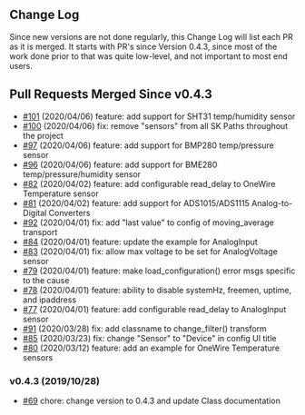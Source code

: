 ## Change Log

Since new versions are not done regularly, this Change Log will list each PR as it is merged. It starts with
PR's since Version 0.4.3, since most of the work done prior to that was quite low-level, and not important
to most end users.

## Pull Requests Merged Since v0.4.3

- [#101](https://github.com/SignalK/SensESP/pull/101) (2020/04/06) feature: add support for SHT31 temp/humidity sensor
- [#100](https://github.com/SignalK/SensESP/pull/100) (2020/04/06) fix: remove "sensors" from all SK Paths throughout the project
- [#97](https://github.com/SignalK/SensESP/pull/97) (2020/04/06) feature: add support for BMP280 temp/pressure sensor
- [#96](https://github.com/SignalK/SensESP/pull/96) (2020/04/06) feature: add support for BME280 temp/pressure/humidity sensor
- [#82](https://github.com/SignalK/SensESP/pull/82) (2020/04/02) feature: add configurable read_delay to OneWire Temperature sensor
- [#81](https://github.com/SignalK/SensESP/pull/81) (2020/04/02) feature: add support for ADS1015/ADS1115 Analog-to-Digital Converters
- [#92](https://github.com/SignalK/SensESP/pull/92) (2020/04/01) fix: add "last value" to config of moving_average transport 
- [#84](https://github.com/SignalK/SensESP/pull/84) (2020/04/01) feature: update the example for AnalogInput
- [#83](https://github.com/SignalK/SensESP/pull/83) (2020/04/01) fix: allow max voltage to be set for AnalogVoltage sensor
- [#79](https://github.com/SignalK/SensESP/pull/79) (2020/04/01) feature: make load_configuration() error msgs specific to the cause
- [#78](https://github.com/SignalK/SensESP/pull/78) (2020/04/01) feature: ability to disable systemHz, freemen, uptime, and ipaddress
- [#77](https://github.com/SignalK/SensESP/pull/77) (2020/04/01) feature: add configurable read_delay to AnalogInput sensor
- [#91](https://github.com/SignalK/SensESP/pull/91) (2020/03/28) fix: add classname to change_filter() transform
- [#85](https://github.com/SignalK/SensESP/pull/85) (2020/03/23) fix: change "Sensor" to "Device" in config UI title
- [#80](https://github.com/SignalK/SensESP/pull/80) (2020/03/12) feature: add an example for OneWire Temperature sensors


### v0.4.3 (2019/10/28)
- [#69](https://github.com/SignalK/SensESP/pull/69) chore: change version to 0.4.3 and update Class documentation